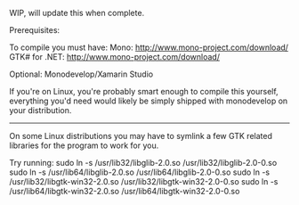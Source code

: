 WIP, will update this when complete.

Prerequisites:

To compile you must have:
Mono: http://www.mono-project.com/download/
GTK# for .NET: http://www.mono-project.com/download/

Optional: Monodevelop/Xamarin Studio

If you're on Linux, you're probably smart enough to compile this yourself, everything you'd need would likely be simply shipped with monodevelop on your distribution.

--------------

On some Linux distributions you may have to symlink a few GTK related libraries for the
program to work for you.

Try running:
sudo ln -s /usr/lib32/libglib-2.0.so /usr/lib32/libglib-2.0-0.so
sudo ln -s /usr/lib64/libglib-2.0.so /usr/lib64/libglib-2.0-0.so
sudo ln -s /usr/lib32/libgtk-win32-2.0.so /usr/lib32/libgtk-win32-2.0-0.so
sudo ln -s /usr/lib64/libgtk-win32-2.0.so /usr/lib64/libgtk-win32-2.0-0.so
